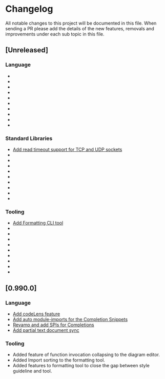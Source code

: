 # Changelog
All notable changes to this project will be documented in this file. When sending a PR please add the details of the new features, removals and improvements under each sub topic in this file.

## [Unreleased]

### Language

- 
- 
- 
- 
- 
- 
- 
- 
-
-

### Standard Libraries

- [Add read timeout support for TCP and UDP sockets](https://github.com/ballerina-platform/ballerina-lang/pull/15261)
- 
- 
- 
- 
- 
- 
- 
-
-


### Tooling

- [Add Formatting CLI tool](https://github.com/ballerina-platform/ballerina-lang/pull/15664)
- 
- 
- 
- 
- 
- 
- 
-
-


## [0.990.0]

### Language

- [Add codeLens feature](https://github.com/ballerina-platform/ballerina-lang/pull/13297)
- [Add auto module-imports for the Completion Snippets](https://github.com/ballerina-platform/ballerina-lang/pull/13736)
- [Revamp and add SPIs for Completions](https://github.com/ballerina-platform/ballerina-lang/pull/14054)
- [Add partial text document sync](https://github.com/ballerina-platform/ballerina-lang/pull/14121)


### Tooling

- Added feature of function invocation collapsing to the diagram editor.
- Added Import sorting to the formatting tool.
- Added features to formatting tool to close the gap between style guideline and tool.

